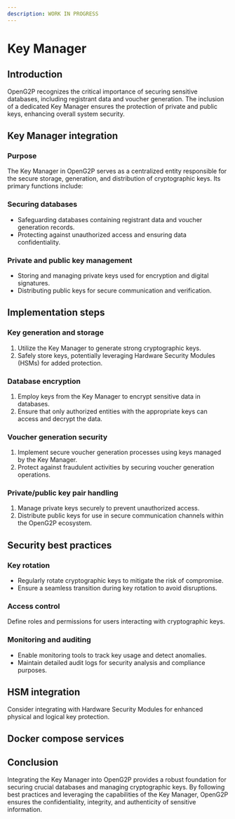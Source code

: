 ```yaml
---
description: WORK IN PROGRESS
---
```


# Key Manager

## Introduction

OpenG2P recognizes the critical importance of securing sensitive databases, including registrant data and voucher generation. The inclusion of a dedicated Key Manager ensures the protection of private and public keys, enhancing overall system security.

## Key Manager integration

### Purpose

The Key Manager in OpenG2P serves as a centralized entity responsible for the secure storage, generation, and distribution of cryptographic keys. Its primary functions include:

### Securing databases

* Safeguarding databases containing registrant data and voucher generation records.
* Protecting against unauthorized access and ensuring data confidentiality.

### Private and public key management

* Storing and managing private keys used for encryption and digital signatures.
* Distributing public keys for secure communication and verification.

## Implementation steps

### Key generation and storage

1. Utilize the Key Manager to generate strong cryptographic keys.
2. Safely store keys, potentially leveraging Hardware Security Modules (HSMs) for added protection.

### Database encryption

1. Employ keys from the Key Manager to encrypt sensitive data in databases.
2. Ensure that only authorized entities with the appropriate keys can access and decrypt the data.

### Voucher generation security

1. Implement secure voucher generation processes using keys managed by the Key Manager.
2. Protect against fraudulent activities by securing voucher generation operations.

### Private/public key pair handling

1. Manage private keys securely to prevent unauthorized access.
2. Distribute public keys for use in secure communication channels within the OpenG2P ecosystem.

## Security best practices

### Key rotation

* Regularly rotate cryptographic keys to mitigate the risk of compromise.
* Ensure a seamless transition during key rotation to avoid disruptions.

### Access control

Define roles and permissions for users interacting with cryptographic keys.

### Monitoring and auditing

* Enable monitoring tools to track key usage and detect anomalies.
* Maintain detailed audit logs for security analysis and compliance purposes.

## HSM integration

Consider integrating with Hardware Security Modules for enhanced physical and logical key protection.

## Docker compose services

## Conclusion

Integrating the Key Manager into OpenG2P provides a robust foundation for securing crucial databases and managing cryptographic keys. By following best practices and leveraging the capabilities of the Key Manager, OpenG2P ensures the confidentiality, integrity, and authenticity of sensitive information.
